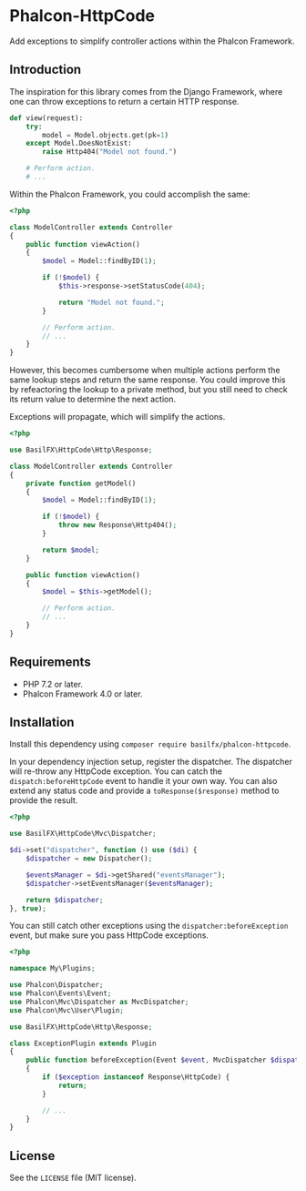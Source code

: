 # Phalcon-HttpCode
Add exceptions to simplify controller actions within the Phalcon Framework.

## Introduction
The inspiration for this library comes from the Django Framework, where one can throw exceptions to return a certain HTTP response.

```python
def view(request):
    try:
        model = Model.objects.get(pk=1)
    except Model.DoesNotExist:
        raise Http404("Model not found.")

    # Perform action.
    # ...
```

Within the Phalcon Framework, you could accomplish the same:

```php
<?php

class ModelController extends Controller
{
    public function viewAction()
    {
        $model = Model::findByID(1);

        if (!$model) {
            $this->response->setStatusCode(404);

            return "Model not found.";
        }

        // Perform action.
        // ...
    }
}
```

However, this becomes cumbersome when multiple actions perform the same lookup steps and return the same response. You could improve this by refeactoring the lookup to a private method, but you still need to check its return value to determine the next action.

Exceptions will propagate, which will simplify the actions.

```php
<?php

use BasilFX\HttpCode\Http\Response;

class ModelController extends Controller
{
    private function getModel()
    {
        $model = Model::findByID(1);

        if (!$model) {
            throw new Response\Http404();
        }

        return $model;
    }

    public function viewAction()
    {
        $model = $this->getModel();

        // Perform action.
        // ...
    }
}
```

## Requirements
* PHP 7.2 or later.
* Phalcon Framework 4.0 or later.

## Installation
Install this dependency using `composer require basilfx/phalcon-httpcode`.

In your dependency injection setup, register the dispatcher. The dispatcher will re-throw any HttpCode exception. You can catch the `dispatch:beforeHttpCode` event to handle it your own way. You can also extend any status code and provide a `toResponse($response)` method to provide the result.

```php
<?php

use BasilFX\HttpCode\Mvc\Dispatcher;

$di->set("dispatcher", function () use ($di) {
    $dispatcher = new Dispatcher();

    $eventsManager = $di->getShared("eventsManager");
    $dispatcher->setEventsManager($eventsManager);

    return $dispatcher;
}, true);
```

You can still catch other exceptions using the `dispatcher:beforeException` event, but make sure you pass HttpCode exceptions.

```php
<?php

namespace My\Plugins;

use Phalcon\Dispatcher;
use Phalcon\Events\Event;
use Phalcon\Mvc\Dispatcher as MvcDispatcher;
use Phalcon\Mvc\User\Plugin;

use BasilFX\HttpCode\Http\Response;

class ExceptionPlugin extends Plugin
{
    public function beforeException(Event $event, MvcDispatcher $dispatcher, \Exception $exception)
    {
        if ($exception instanceof Response\HttpCode) {
            return;
        }

        // ...
    }
}
```

## License
See the `LICENSE` file (MIT license).
